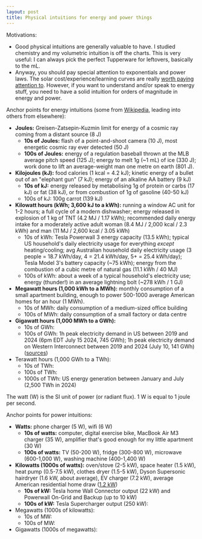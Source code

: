 ```yaml
---
layout: post
title: Physical intuitions for energy and power things
---
```

Motivations:
- Good physical intuitions are generally valuable to have. I studied chemistry and my volumetric intuition is off the charts. This is very useful: I can always pick the perfect Tupperware for leftovers, basically to the mL. 
- Anyway, you should pay special attention to exponentials and power laws. The solar cost/experience/learning curves are really [worth paying attention to](https://caseyhandmer.wordpress.com/2024/05/22/the-solar-industrial-revolution-is-the-biggest-investment-opportunity-in-history/). However, if you want to understand and/or speak to energy stuff, you need to have a solid intuition for orders of magnitude in energy and power. 

Anchor points for energy intuitions (some from [Wikipedia](https://en.wikipedia.org/wiki/Orders_of_magnitude_(energy)), leading into others from elsewhere):

- **Joules:** Greisen-Zatsepin-Kuzmin limit for energy of a cosmic ray coming from a distant source (8 J)
	- **10s of Joules:** flash of a point-and-shoot camera (10 J), most energetic cosmic ray ever detected (50 J)
	- **100s of Joules:** energy of a regulation baseball thrown at the MLB average pitch speed (125 J); energy to melt 1g (~1 mL) of ice (330 J); work done to lift an average-weight man one metre on earth (801 J).
- **Kilojoules (kJ):** food calories (1 kcal = 4.2 kJ); kinetic energy of a bullet out of an "elephant gun" (7 kJ); energy of an alkaline AA battery (9 kJ)
	- **10s of kJ:** energy released by metabolising 1g of protein or carbs (17 kJ) or fat (38 kJ), or from combustion of 1g of gasoline (40-50 kJ)
	- 100s of kJ: 100g carrot (139 kJ)
- **Kilowatt hours (kWh; 3,600 kJ to a kWh):** running a window AC unit for 1-2 hours; a full cycle of a modern dishwasher; energy released in explosion of 1 kg of TNT (4.2 MJ / 1.17 kWh); recommended daily energy intake for a moderately active adult woman (8.4 MJ / 2,000 kcal / 2.3 kWh) and man (11 MJ / 2,600 kcal / 3.05 kWh)
	- 10s of kWh: Tesla Powerwall 3 energy capacity (13.5 kWh); typical US household's daily electricity usage for everything *except* heating/cooling; avg Australian household daily electricity usage (3 people = 18.7 kWh/day, 4 = 21.4 kWh/day, 5+ = 25.4 kWh/day); Tesla Model 3's battery capacity (~75 kWh); energy from the combustion of a cubic metre of natural gas (11.1 kWh / 40 MJ)
	- 100s of kWh: about a week of a typical household's electricity use; energy (thunder!) in an average lightning bolt (~278 kWh / 1 GJ)
- **Megawatt hours (1,000 kWh to a MWh):** monthly consumption of a small apartment building, enough to power 500-1000 average American homes for an hour (1 MWh).
	- 10s of MWh: daily consumption of a medium-sized office building
	- 100s of MWh: daily consumption of a small factory or data centre
- **Gigawatt hours (1,000 MWh to a GWh):** 
	- 10s of GWh: 
	- 100s of GWh: 1h peak electricity demand in US between 2019 and 2024 (6pm EDT July 15 2024, 745 GWh); 1h peak electricity demand on Western Interconnect between 2019 and 2024 (July 10, 141 GWh) ([sources](https://www.eia.gov/todayinenergy/detail.php))
- Terawatt hours (1,000 GWh to a TWh):
	- 10s of TWh: 
	- 100s of TWh: 
	- 1000s of TWh: US energy generation between January and July (2,500 TWh in 2024)

The watt (W) is the SI unit of power (or radiant flux). 1 W is equal to 1 joule per second. 

Anchor points for power intuitions:

- **Watts:** phone charger (5 W), wifi (6 W)
	- **10s of watts:** computer, digital exercise bike, MacBook Air M3 charger (35 W), amplifier that's good enough for my little apartment (30 W)
	- **100s of watts:** TV (50-200 W), fridge (300-800 W), microwave (600-1,000 W), washing machine (400-1,400 W)
- **Kilowatts (1000s of watts):** oven/stove (2-5 kW), space heater (1.5 kW), heat pump (0.5-7.5 kW), clothes dryer (1.5-5 kW), Dyson Supersonic hairdryer (1.6 kW, about average), EV charger (7.2 kW), average American residential home draw ([1.2 kW](https://www.eia.gov/tools/faqs/faq.php))
	- **10s of kW:** Tesla home Wall Connector output (22 kW) and Powerwall On-Grid and Backup (up to 10 kW)
	- **100s of kW:** Tesla Supercharger output (250 kW): 
- Megawatts (1000s of kilowatts):
	- 10s of MW: 
	- 100s of MW: 
- Gigawatts (1000s of megawatts): 